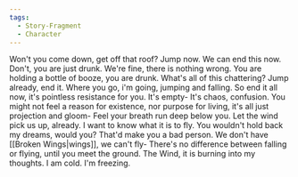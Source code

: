 ```yaml
---
tags:
  - Story-Fragment
  - Character
---
```

Won't you come down, get off that roof?
Jump now. We can end this now. 
Don't, you are just drunk. 
We're fine, there is nothing wrong.
You are holding a bottle of booze, you are drunk. 
What's all of this chattering?
Jump already, end it. 
Where you go, i'm going, jumping and falling. 
So end it all now, it's pointless resistance for you. 
It's empty- It's chaos, confusion.
You might not feel a reason for existence, nor purpose for living, it's all just projection and gloom- 
Feel your breath run deep below you.
Let the wind pick us up, already. 
I want to know what it is to fly. 
You wouldn't hold back my dreams, would you? 
That'd make you a bad person. 
We don't have [[Broken Wings|wings]], we can't fly-
There's no difference between falling or flying, until you meet the ground. 
The Wind, it is burning into my thoughts. I am cold. I'm freezing. 

